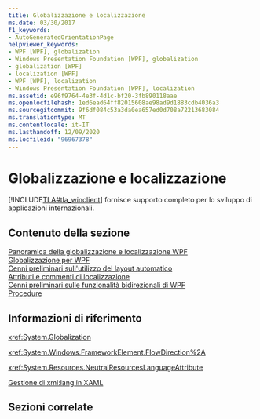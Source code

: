 ```yaml
---
title: Globalizzazione e localizzazione
ms.date: 03/30/2017
f1_keywords:
- AutoGeneratedOrientationPage
helpviewer_keywords:
- WPF [WPF], globalization
- Windows Presentation Foundation [WPF], globalization
- globalization [WPF]
- localization [WPF]
- WPF [WPF], localization
- Windows Presentation Foundation [WPF], localization
ms.assetid: e96f9764-4e3f-4d1c-bf20-3fb890118aae
ms.openlocfilehash: 1ed6ead64ff82015608ae98ad9d1883cdb4036a3
ms.sourcegitcommit: 9f6df084c53a3da0ea657ed0d708a72213683084
ms.translationtype: MT
ms.contentlocale: it-IT
ms.lasthandoff: 12/09/2020
ms.locfileid: "96967378"
---
```

# <a name="globalization-and-localization"></a>Globalizzazione e localizzazione
[!INCLUDE[TLA#tla_winclient](../../../includes/tlasharptla-winclient-md.md)] fornisce supporto completo per lo sviluppo di applicazioni internazionali.  
  
## <a name="in-this-section"></a>Contenuto della sezione  
 [Panoramica della globalizzazione e localizzazione WPF](wpf-globalization-and-localization-overview.md)  
 [Globalizzazione per WPF](globalization-for-wpf.md)  
 [Cenni preliminari sull'utilizzo del layout automatico](use-automatic-layout-overview.md)  
 [Attributi e commenti di localizzazione](localization-attributes-and-comments.md)  
 [Cenni preliminari sulle funzionalità bidirezionali di WPF](bidirectional-features-in-wpf-overview.md)  
 [Procedure](how-to-localize-an-application.md)  
  
## <a name="reference"></a>Informazioni di riferimento  
 <xref:System.Globalization>  
  
 <xref:System.Windows.FrameworkElement.FlowDirection%2A>  
  
 <xref:System.Resources.NeutralResourcesLanguageAttribute>  
  
 [Gestione di xml:lang in XAML](/dotnet/desktop-wpf/xaml-services/xml-language-handling)  
  
## <a name="related-sections"></a>Sezioni correlate
